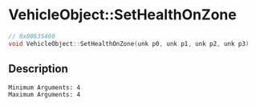 # VehicleObject::SetHealthOnZone
```c
// 0x00635460
void VehicleObject::SetHealthOnZone(unk p0, unk p1, unk p2, unk p3)
```
## Description
```
Minimum Arguments: 4
Maximum Arguments: 4
```
